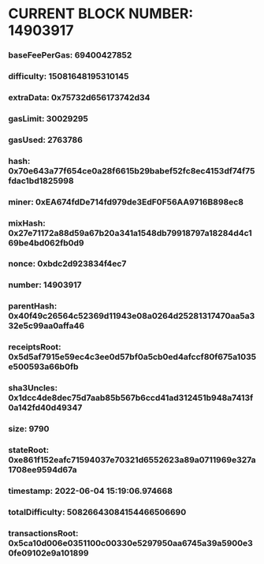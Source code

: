 # CURRENT BLOCK NUMBER: 14903917

### baseFeePerGas: 69400427852
### difficulty: 15081648195310145
### extraData: 0x75732d656173742d34
### gasLimit: 30029295
### gasUsed: 2763786
### hash: 0x70e643a77f654ce0a28f6615b29babef52fc8ec4153df74f75fdac1bd1825998
### miner: 0xEA674fdDe714fd979de3EdF0F56AA9716B898ec8
### mixHash: 0x27e71172a88d59a67b20a341a1548db79918797a18284d4c169be4bd062fb0d9
### nonce: 0xbdc2d923834f4ec7
### number: 14903917
### parentHash: 0x40f49c26564c52369d11943e08a0264d25281317470aa5a332e5c99aa0affa46
### receiptsRoot: 0x5d5af7915e59ec4c3ee0d57bf0a5cb0ed4afccf80f675a1035e500593a66b0fb
### sha3Uncles: 0x1dcc4de8dec75d7aab85b567b6ccd41ad312451b948a7413f0a142fd40d49347
### size: 9790
### stateRoot: 0xe861f152eafc71594037e70321d6552623a89a0711969e327a1708ee9594d67a
### timestamp: 2022-06-04 15:19:06.974668
### totalDifficulty: 50826643084154466506690
### transactionsRoot: 0x5ca10d006e0351100c00330e5297950aa6745a39a5900e30fe09102e9a101899
